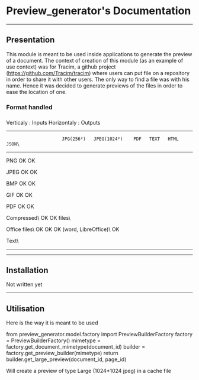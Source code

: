 <div>

Preview\_generator's Documentation
==================================

------------------------------------------------------------------------

Presentation
------------

This module is meant to be used inside applications to generate the
preview of a document. The context of creation of this module (as an
example of use context) was for Tracim, a github project
(https://github.com/Tracim/tracim) where users can put file on a
repository in order to share it with other users. The only way to find a
file was with his name. Hence it was decided to generate previews of the
files in order to ease the location of one.

### Format handled

### 

Verticaly : Inputs Horizontaly : Outputs

  ----------------------------------------------------------------------------
                         JPG(256²)   JPEG(1024²)    PDF   TEXT   HTML   JSON\
  ---------------------- ----------- ------------- ----- ------ ------ -------
  PNG                        OK            OK

  JPEG                       OK            OK

  BMP                        OK            OK

  GIF                        OK            OK

  PDF                        OK            OK

  Compressed\                                               OK    OK
  files\                                                               

  Office files\              OK            OK        OK
  (word, LibreOffice)\                                      OK

  Text\                                                                

                                                                       
  ----------------------------------------------------------------------------

------------------------------------------------------------------------

Installation
------------

Not written yet

------------------------------------------------------------------------

Utilisation
-----------

Here is the way it is meant to be used

from preview\_generator.model.factory import PreviewBuilderFactory
factory = PreviewBuilderFactory() mimetype =
factory.get\_document\_mimetype(document\_id) builder =
factory.get\_preview\_builder(mimetype) return
builder.get\_large\_preview(document\_id, page\_id)

Will create a preview of type Large (1024\*1024 jpeg) in a cache file

</div>
